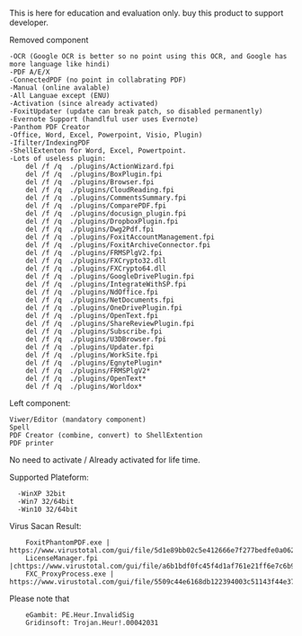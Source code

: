 This is here for education and evaluation only. buy this product to support developer.

Removed component

	-OCR (Google OCR is better so no point using this OCR, and Google has more language like hindi)
	-PDF A/E/X
	-ConnectedPDF (no point in collabrating PDF)
	-Manual (online avalable)
	-All Languae except (ENU)
	-Activation (since already activated)
	-FoxitUpdater (update can break patch, so disabled permanently)
	-Evernote Support (handlful user uses Evernote)
	-Panthom PDF Creator
	-Office, Word, Excel, Powerpoint, Visio, Plugin)
	-Ifilter/IndexingPDF
	-ShellExtenton for Word, Excel, Powertpoint.
	-Lots of useless plugin:
		del /f /q  ./plugins/ActionWizard.fpi
		del /f /q  ./plugins/BoxPlugin.fpi
		del /f /q  ./plugins/Browser.fpi
		del /f /q  ./plugins/CloudReading.fpi
		del /f /q  ./plugins/CommentsSummary.fpi
		del /f /q  ./plugins/ComparePDF.fpi
		del /f /q  ./plugins/docusign_plugin.fpi
		del /f /q  ./plugins/DropboxPlugin.fpi
		del /f /q  ./plugins/Dwg2Pdf.fpi
		del /f /q  ./plugins/FoxitAccountManagement.fpi
		del /f /q  ./plugins/FoxitArchiveConnector.fpi
		del /f /q  ./plugins/FRMSPlgV2.fpi
		del /f /q  ./plugins/FXCrypto32.dll
		del /f /q  ./plugins/FXCrypto64.dll
		del /f /q  ./plugins/GoogleDrivePlugin.fpi
		del /f /q  ./plugins/IntegrateWithSP.fpi
		del /f /q  ./plugins/NdOffice.fpi
		del /f /q  ./plugins/NetDocuments.fpi
		del /f /q  ./plugins/OneDrivePlugin.fpi
		del /f /q  ./plugins/OpenText.fpi
		del /f /q  ./plugins/ShareReviewPlugin.fpi
		del /f /q  ./plugins/Subscribe.fpi
		del /f /q  ./plugins/U3DBrowser.fpi
		del /f /q  ./plugins/Updater.fpi
		del /f /q  ./plugins/WorkSite.fpi
		del /f /q  ./plugins/EgnytePlugin*
		del /f /q  ./plugins/FRMSPlgV2*
		del /f /q  ./plugins/OpenText*
		del /f /q  ./plugins/Worldox*

Left component:

	Viwer/Editor (mandatory component) 
	Spell
	PDF Creator (combine, convert) to ShellExtention
	PDF printer

No need to activate / Already activated for life time. 



Supported Plateform:

	  -WinXP 32bit
	  -Win7 32/64bit
	  -Win10 32/64bit
	  

Virus Sacan Result:

		FoxitPhantomPDF.exe | https://www.virustotal.com/gui/file/5d1e89bb02c5e412666e7f277bedfe0a062ca2207810e0543b9cb33509bc5893/detection
		LicenseManager.fpi |chttps://www.virustotal.com/gui/file/a6b1bdf0fc45f4d1af761e21ff6e7c6b98a63398b066e228bc90bd93e050b8cd/detection
		FXC_ProxyProcess.exe | https://www.virustotal.com/gui/file/5509c44e6168db122394003c51143f44e37c85f779783bc5d81a902b96f47e39/detection
		
Please note that

		eGambit: PE.Heur.InvalidSig
		Gridinsoft: Trojan.Heur!.00042031
		

